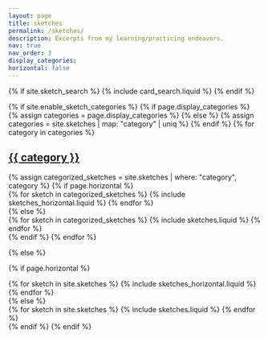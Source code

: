 ```yaml
---
layout: page
title: sketches
permalink: /sketches/
description: Excerpts from my learning/practicing endeavors.
nav: true
nav_order: 3
display_categories: 
horizontal: false
---
```


{% if site.sketch_search %}
{% include card_search.liquid %}
{% endif %}

<!-- pages/sketches.md -->
<div class="sketches">
{% if site.enable_sketch_categories %}
  {% if page.display_categories %}
    {% assign categories = page.display_categories %}
  {% else %}
    {% assign categories = site.sketches | map: "category" | uniq %}
  {% endif %}
  <!-- Display categorized sketches -->
  {% for category in categories %}
    <a id="{{ category }}" href=".#{{ category }}" class="card-container">
      <h2 class="category">{{ category }}</h2>
    </a>
    {% assign categorized_sketches = site.sketches | where: "category", category %}
    <!-- Generate cards for each sketch -->
    {% if page.horizontal %}
      <div class="row row-cols-1 row-cols-md-2 card-container">
        {% for sketch in categorized_sketches %}
          {% include sketches_horizontal.liquid %}
        {% endfor %}
      </div>
    {% else %}
      <div class="row row-cols-1 row-cols-md-3 card-container">
        {% for sketch in categorized_sketches %}
          {% include sketches.liquid %}
        {% endfor %}
      </div>
    {% endif %}
  {% endfor %}

{% else %}

  <!-- Display sketches without categories -->
  {% if page.horizontal %}
    <div class="projects">
      <div class="row row-cols-1 row-cols-md-2 card-container">
      {% for sketch in site.sketches %}
        {% include sketches_horizontal.liquid %}
      {% endfor %}
      </div>
    </div>
    {% else %}
    <div class="row row-cols-1 row-cols-md-3 card-container">
      {% for sketch in site.sketches %}
        {% include sketches.liquid %}
      {% endfor %}
    </div>
    {% endif %}
{% endif %}
</div>
